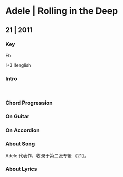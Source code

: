 # Adele | Rolling in the Deep
## 21 | 2011

### Key
Eb
&nbsp;

!+3
!!english

### Intro



&nbsp;&nbsp;

### Chord Progression


### On Guitar


### On Accordion


### About Song
Adele 代表作，收录于第二张专辑 《21》。

### About Lyrics